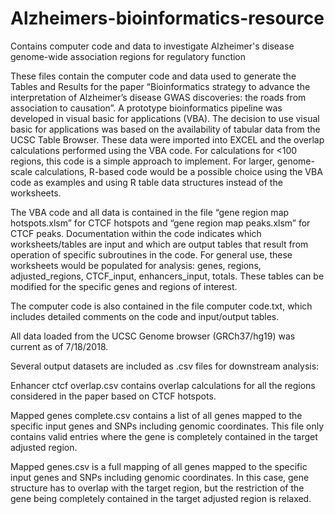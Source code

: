 # Alzheimers-bioinformatics-resource
Contains computer code and data to investigate Alzheimer's disease genome-wide association regions for regulatory function

These files contain the computer code and data used to generate the Tables and Results for the paper “Bioinformatics strategy to advance the interpretation of Alzheimer’s disease GWAS discoveries: the roads from association to causation”.
A prototype bioinformatics pipeline was developed in visual basic for applications (VBA).  The decision to use visual basic for applications was based on the availability of tabular data from the UCSC Table Browser.  These data were imported into EXCEL and the overlap calculations performed using the VBA code.  For calculations for <100 regions, this code is a simple approach to implement.  For larger, genome-scale calculations, R-based code would be a possible choice using the VBA code as examples and using R table data structures instead of the worksheets.

The VBA code and all data is contained in the file “gene region map hotspots.xlsm” for CTCF hotspots and “gene region map peaks.xlsm” for CTCF peaks.  Documentation within the code indicates which worksheets/tables are input and which are output tables that result from operation of specific subroutines in the code.  For general use, these worksheets would be populated for analysis: genes, regions, adjusted_regions, CTCF_input, enhancers_input, totals.  These tables can be modified for the specific genes and regions of interest.  

The computer code is also contained in the file computer code.txt, which includes detailed comments on the code and input/output tables.

All data loaded from the UCSC Genome browser (GRCh37/hg19) was current as of 7/18/2018.

Several output datasets are included as .csv files for downstream analysis:

Enhancer ctcf overlap.csv contains overlap calculations for all the regions considered in the paper based on CTCF hotspots.

Mapped genes complete.csv contains a list of all genes mapped to the specific input genes and SNPs including genomic coordinates.  This file only contains valid entries where the gene is completely contained in the target adjusted region.

Mapped genes.csv is a full mapping of all genes mapped to the specific input genes and SNPs including genomic coordinates.  In this case, gene structure has to overlap with the target region, but the restriction of the gene being completely contained in the target adjusted region is relaxed.

